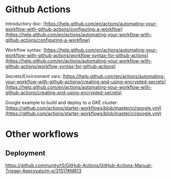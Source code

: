 # Github Actions

Introductory doc: [https://help.github.com/en/actions/automating-your-workflow-with-github-actions/configuring-a-workflow](https://help.github.com/en/actions/automating-your-workflow-with-github-actions/configuring-a-workflow)

Workflow syntax: [https://help.github.com/en/actions/automating-your-workflow-with-github-actions/workflow-syntax-for-github-actions](https://help.github.com/en/actions/automating-your-workflow-with-github-actions/workflow-syntax-for-github-actions)

Secrets/Environment vars: [https://help.github.com/en/actions/automating-your-workflow-with-github-actions/creating-and-using-encrypted-secrets](https://help.github.com/en/actions/automating-your-workflow-with-github-actions/creating-and-using-encrypted-secrets)

Google example to build and deploy to a GKE cluster: [https://github.com/actions/starter-workflows/blob/master/ci/google.yml](https://github.com/actions/starter-workflows/blob/master/ci/google.yml)



# Other workflows

## Deployment

https://github.community/t5/GitHub-Actions/GitHub-Actions-Manual-Trigger-Approvals/m-p/31517#M813